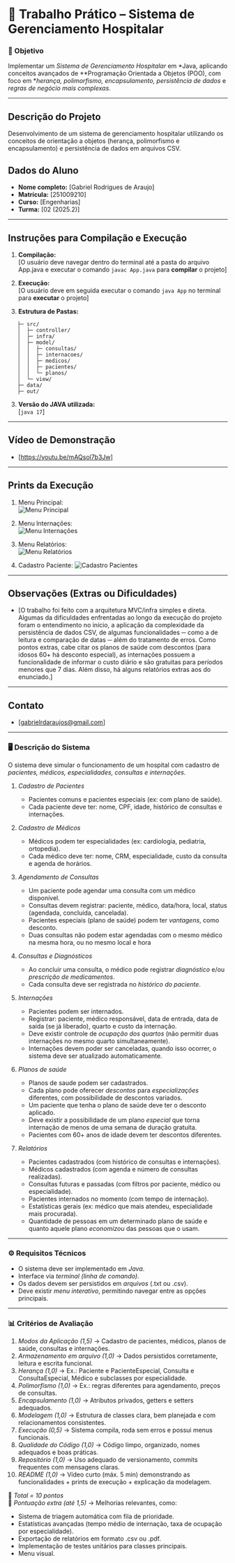 # 🏥 Trabalho Prático – Sistema de Gerenciamento Hospitalar  

### 🎯 Objetivo  
Implementar um *Sistema de Gerenciamento Hospitalar* em *Java, aplicando conceitos avançados de **Programação Orientada a Objetos (POO), com foco em **herança, polimorfismo, encapsulamento, persistência de dados* e *regras de negócio mais complexas*.  

---
## Descrição do Projeto

Desenvolvimento de um sistema de gerenciamento hospitalar utilizando os conceitos de orientação a objetos (herança, polimorfismo e encapsulamento) e persistência de dados em arquivos CSV.

## Dados do Aluno

- **Nome completo:** [Gabriel Rodrigues de Araujo]
- **Matrícula:** [251009210]
- **Curso:** [Engenharias]
- **Turma:** [02 (2025.2)]

---

## Instruções para Compilação e Execução

1. **Compilação:**  
   [O usuário deve navegar dentro do terminal até a pasta do arquivo App.java e executar o comando `javac App.java` para **compilar** o projeto]

2. **Execução:**  
   [O usuário deve em seguida executar o comando `java App` no terminal para **executar** o projeto]

3. **Estrutura de Pastas:**  

```
   ├─ src/
   │  ├─ controller/
   │  ├─ infra/
   │  ├─ model/
   │  │  ├─ consultas/
   │  │  ├─ internacoes/
   │  │  ├─ medicos/
   │  │  ├─ pacientes/
   │  │  └─ planos/
   │  └─ view/
   ├─ data/
   ├─ out/
```

3. **Versão do JAVA utilizada:**  
   [`java 17`]

---

## Vídeo de Demonstração

- [https://youtu.be/mAQsol7b3Jw]

---

## Prints da Execução

1. Menu Principal:  
   ![Menu Principal](<./screenshots/MenuPrincipal.jpg>)

2. Menu Internações:  
   ![Menu Internações](<./screenshots/MenuInternações.jpg>)

3. Menu Relatórios:  
   ![Menu Relatórios](<./screenshots/MenuRelatórios.jpg>)

4. Cadastro Paciente:
   ![Cadastro Pacientes](<./screenshots/CadastroPaciente.jpg>)

---

## Observações (Extras ou Dificuldades)

- [O trabalho foi feito com a arquitetura MVC/infra simples e direta. Algumas da dificuldades enfrentadas ao longo da execução do projeto foram o entendimento no início, a aplicação da complexidade da persistência de dados CSV, de algumas funcionalidades ─ como a de leitura e comparação de datas ─ além do tratamento de erros. Como pontos extras, cabe citar os planos de saúde com descontos (para idosos 60+ há desconto especial), as internações possuem a funcionalidade de informar o custo diário e são gratuitas para períodos menores que 7 dias. Além disso, há alguns relatórios extras aos do enunciado.]

---

## Contato

- [gabrielrdaraujos@gmail.com]

---

### 🖥️ Descrição do Sistema  

O sistema deve simular o funcionamento de um hospital com cadastro de *pacientes, médicos, especialidades, consultas e internações*.  

1. *Cadastro de Pacientes*  
   - Pacientes comuns e pacientes especiais (ex: com plano de saúde).  
   - Cada paciente deve ter: nome, CPF, idade, histórico de consultas e internações.  

2. *Cadastro de Médicos*  
   - Médicos podem ter especialidades (ex: cardiologia, pediatria, ortopedia).  
   - Cada médico deve ter: nome, CRM, especialidade, custo da consulta e agenda de horários.  

3. *Agendamento de Consultas*  
   - Um paciente pode agendar uma consulta com um médico disponível.  
   - Consultas devem registrar: paciente, médico, data/hora, local, status (agendada, concluída, cancelada).  
   - Pacientes especiais (plano de saúde) podem ter *vantagens*, como desconto.  
   - Duas consultas não podem estar agendadas com o mesmo médico na mesma hora, ou no mesmo local e hora

4. *Consultas e Diagnósticos*  
   - Ao concluir uma consulta, o médico pode registrar *diagnóstico* e/ou *prescrição de medicamentos*.  
   - Cada consulta deve ser registrada no *histórico do paciente*.  

5. *Internações*  
   - Pacientes podem ser internados.  
   - Registrar: paciente, médico responsável, data de entrada, data de saída (se já liberado), quarto e custo da internação.  
   - Deve existir controle de *ocupação dos quartos* (não permitir duas internações no mesmo quarto simultaneamente).  
   - Internações devem poder ser canceladas, quando isso ocorrer, o sistema deve ser atualizado automaticamente.

6. *Planos de saúde*    
   -  Planos de saude podem ser cadastrados.
   -  Cada plano pode oferecer *descontos* para *especializações* diferentes, com possibilidade de descontos variados.
   -  Um paciente que tenha o plano de saúde deve ter o desconto aplicado.
   -  Deve existir a possibilidade de um plano *especial* que torna internação de menos de uma semana de duração gratuita.
   -  Pacientes com 60+ anos de idade devem ter descontos diferentes.

7. *Relatórios*  
   - Pacientes cadastrados (com histórico de consultas e internações).  
   - Médicos cadastrados (com agenda e número de consultas realizadas).  
   - Consultas futuras e passadas (com filtros por paciente, médico ou especialidade).  
   - Pacientes internados no momento (com tempo de internação).  
   - Estatísticas gerais (ex: médico que mais atendeu, especialidade mais procurada).  
   - Quantidade de pessoas em um determinado plano de saúde e quanto aquele plano *economizou* das pessoas que o usam.  


---

### ⚙️ Requisitos Técnicos  
- O sistema deve ser implementado em *Java*.  
- Interface via *terminal (linha de comando)*.  
- Os dados devem ser persistidos em *arquivos* (.txt ou .csv).  
- Deve existir *menu interativo*, permitindo navegar entre as opções principais.  

---

### 📊 Critérios de Avaliação  

1. *Modos da Aplicação (1,5)* → Cadastro de pacientes, médicos, planos de saúde, consultas e internações.  
2. *Armazenamento em arquivo (1,0)* → Dados persistidos corretamente, leitura e escrita funcional.  
3. *Herança (1,0)* → Ex.: Paciente e PacienteEspecial, Consulta e ConsultaEspecial, Médico e subclasses por especialidade.  
4. *Polimorfismo (1,0)* → Ex.: regras diferentes para agendamento, preços de consultas.
5. *Encapsulamento (1,0)* → Atributos privados, getters e setters adequados.  
6. *Modelagem (1,0)* → Estrutura de classes clara, bem planejada e com relacionamentos consistentes.  
7. *Execução (0,5)* → Sistema compila, roda sem erros e possui menus funcionais.  
8. *Qualidade do Código (1,0)* → Código limpo, organizado, nomes adequados e boas práticas.  
9. *Repositório (1,0)* → Uso adequado de versionamento, commits frequentes com mensagens claras.  
10. *README (1,0)* → Vídeo curto (máx. 5 min) demonstrando as funcionalidades + prints de execução + explicação da modelagem.  

🔹 *Total = 10 pontos*  
🔹 *Pontuação extra (até 1,5)* → Melhorias relevantes, como:  
- Sistema de triagem automática com fila de prioridade.  
- Estatísticas avançadas (tempo médio de internação, taxa de ocupação por especialidade).  
- Exportação de relatórios em formato .csv ou .pdf.  
- Implementação de testes unitários para classes principais.  
- Menu visual.
